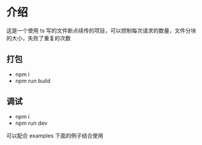 # 介绍
这是一个使用 ts 写的文件断点续传的项目，可以控制每次请求的数量，文件分块的大小，失败了重复的次数

## 打包

- npm i
- npm run build


## 调试

- npm i
- npm run dev

可以配合 examples 下面的例子结合使用